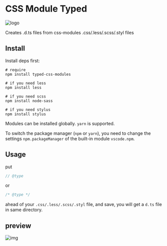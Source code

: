 # CSS Module Typed

![logo](./logo.png)

Creates .d.ts files from css-modules .css/.less/.scss/.styl files

## Install

Install deps first:

```shell
# require
npm install typed-css-modules

# if you need less
npm install less

# if you need scss
npm install node-sass

# if you need stylus
npm install stylus
```

Modules can be installed globally. `yarn` is supported.

To switch the package manager (`npm` or `yarn`), you need to change the settings `npm.packageManager` of the built-in module `vscode.npm`.

## Usage

put

```js
// @type
```

or

```css
/* @type */
```

ahead of your `.css/.less/.scss/.styl` file, and save, you will get a `d.ts` file in same directory.

## preview

![img](https://s2.ax1x.com/2019/01/31/k1yTT1.gif)